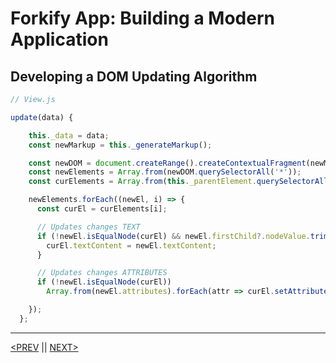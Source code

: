 # Forkify App: Building a Modern Application

## Developing a DOM Updating Algorithm

```jsx
// View.js

update(data) {

    this._data = data;
    const newMarkup = this._generateMarkup();

    const newDOM = document.createRange().createContextualFragment(newMarkup);
    const newElements = Array.from(newDOM.querySelectorAll('*'));
    const curElements = Array.from(this._parentElement.querySelectorAll('*'));

    newElements.forEach((newEl, i) => {
      const curEl = curElements[i];

      // Updates changes TEXT
      if (!newEl.isEqualNode(curEl) && newEl.firstChild?.nodeValue.trim() !== '') {
        curEl.textContent = newEl.textContent;
      }

      // Updates changes ATTRIBUTES
      if (!newEl.isEqualNode(curEl))
        Array.from(newEl.attributes).forEach(attr => curEl.setAttribute(attr.name, attr.value));

    });
  };
```

---

[<PREV](./cjs221223.md) || [NEXT>](./cjs221225.md)
